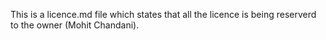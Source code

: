 This is a licence.md file
which states that all the licence is being reserverd
to the owner (Mohit Chandani).

